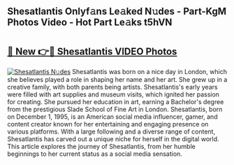 ## Shesatlantis Onlyf𝚊ns Le𝚊ked N𝚞des - Part-KgM Photos Video - Hot Part Le𝚊ks t5hVN

# <h2><a href="http://ac12297.deff.icu/?id=Shesatlantis">🔗 New 👉🔴 Shesatlantis VIDEO Photos</a></h2>

[![Shesatlantis N𝚞des](https://i.imgur.com/rIISA9y.gif)](http://ac12297.deff.icu/?id=Shesatlantis)
Shesatlantis was born on a nice day in London, which she believes played a role in shaping her name and her art. She grew up in a creative family, with both parents being artists. Shesatlantis's early years were filled with art supplies and museum visits, which ignited her passion for creating. She pursued her education in art, earning a Bachelor's degree from the prestigious Slade School of Fine Art in London. Shesatlantis, born on December 1, 1995, is an American social media influencer, gamer, and content creator known for her entertaining and engaging presence on various platforms. With a large following and a diverse range of content, Shesatlantis has carved out a unique niche for herself in the digital world. This article explores the journey of Shesatlantis, from her humble beginnings to her current status as a social media sensation.
